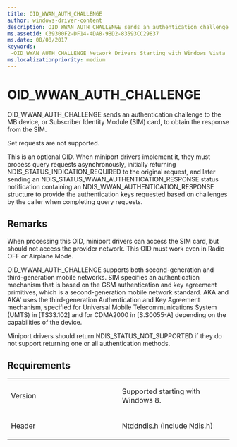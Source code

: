 ```yaml
---
title: OID_WWAN_AUTH_CHALLENGE
author: windows-driver-content
description: OID_WWAN_AUTH_CHALLENGE sends an authentication challenge to the MB device, or Subscriber Identity Module (SIM) card, to obtain the response from the SIM.n NDIS_STATUS_WWAN_AUTHENTICATION_RESPONSE status notification containing an NDIS_WWAN_AUTHENTICATION_RESPONSE structure to provide the authentication keys requested based on challenges by the caller when completing query requests.
ms.assetid: C39300F2-DF14-4DA8-9BD2-83593CC29837
ms.date: 08/08/2017
keywords: 
 -OID_WWAN_AUTH_CHALLENGE Network Drivers Starting with Windows Vista
ms.localizationpriority: medium
---
```


# OID\_WWAN\_AUTH\_CHALLENGE


OID\_WWAN\_AUTH\_CHALLENGE sends an authentication challenge to the MB device, or Subscriber Identity Module (SIM) card, to obtain the response from the SIM.

Set requests are not supported.

This is an optional OID. When miniport drivers implement it, they must process query requests asynchronously, initially returning NDIS\_STATUS\_INDICATION\_REQUIRED to the original request, and later sending an NDIS\_STATUS\_WWAN\_AUTHENTICATION\_RESPONSE status notification containing an NDIS\_WWAN\_AUTHENTICATION\_RESPONSE structure to provide the authentication keys requested based on challenges by the caller when completing query requests.

Remarks
-------

When processing this OID, miniport drivers can access the SIM card, but should not access the provider network. This OID must work even in Radio OFF or Airplane Mode.

OID\_WWAN\_AUTH\_CHALLENGE supports both second-generation and third-generation mobile networks. SIM specifies an authentication mechanism that is based on the GSM authentication and key agreement primitives, which is a second-generation mobile network standard. AKA and AKA' uses the third-generation Authentication and Key Agreement mechanism, specified for Universal Mobile Telecommunications System (UMTS) in \[TS33.102\] and for CDMA2000 in \[S.S0055-A\] depending on the capabilities of the device.

Miniport drivers should return NDIS\_STATUS\_NOT\_SUPPORTED if they do not support returning one or all authentication methods.

Requirements
------------

<table>
<colgroup>
<col width="50%" />
<col width="50%" />
</colgroup>
<tbody>
<tr class="odd">
<td><p>Version</p></td>
<td><p>Supported starting with Windows 8.</p></td>
</tr>
<tr class="even">
<td><p>Header</p></td>
<td>Ntddndis.h (include Ndis.h)</td>
</tr>
</tbody>
</table>

 

 




